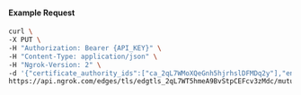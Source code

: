 <!-- Code generated for API Clients. DO NOT EDIT. -->

#### Example Request

```bash
curl \
-X PUT \
-H "Authorization: Bearer {API_KEY}" \
-H "Content-Type: application/json" \
-H "Ngrok-Version: 2" \
-d '{"certificate_authority_ids":["ca_2qL7WMoXQeGnh5hjrhslDFMDq2y"],"enabled":true}' \
https://api.ngrok.com/edges/tls/edgtls_2qL7WT5hmeA9BvStpCEFcv3zMdc/mutual_tls
```
